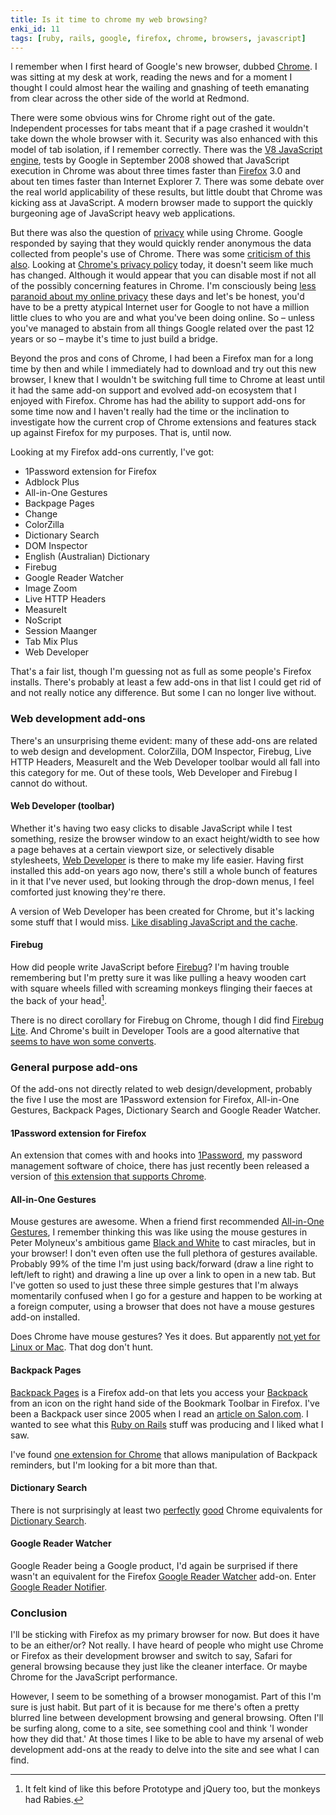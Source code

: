 ```yaml
---
title: Is it time to chrome my web browsing?
enki_id: 11
tags: [ruby, rails, google, firefox, chrome, browsers, javascript]
---
```

I remember when I first heard of Google's new browser, dubbed [Chrome](http://www.google.com/chrome). I was sitting at my desk at work, reading the news and for a moment I thought I could almost hear the wailing and gnashing of teeth emanating from clear across the other side of the world at Redmond.<!--more-->

There were some obvious wins for Chrome right out of the gate. Independent processes for tabs meant that if a page crashed it wouldn't take down the whole browser with it. Security was also enhanced with this model of tab isolation, if I remember correctly. There was the [V8 JavaScript engine](http://en.wikipedia.org/wiki/V8_%28JavaScript_engine%29), tests by Google in September 2008 showed that JavaScript execution in Chrome was about three times faster than [Firefox](http://www.mozilla-europe.org/en/firefox/) 3.0 and about ten times faster than Internet Explorer 7. There was some debate over the real world applicability of these results, but little doubt that Chrome was kicking ass at JavaScript. A modern browser made to support the quickly burgeoning age of JavaScript heavy web applications.

But there was also the question of [privacy](http://coderrr.wordpress.com/2008/09/03/google-chrome-privacy-worse-than-you-think/) while using Chrome. Google responded by saying that they would quickly render anonymous the data collected from people's use of Chrome. There was some [criticism of this also](http://news.cnet.com/8301-13739_3-10038963-46.html?tag=mncol;title). Looking at [Chrome's privacy policy](http://www.google.com/chrome/intl/en/privacy.html) today, it doesn't seem like much has changed. Although it would appear that you can disable most if not all of the possibly concerning features in Chrome. I'm consciously being [less paranoid about my online privacy](/2010/08/25/online-privacy-inspect) these days and let's be honest, you'd have to be a pretty atypical Internet user for Google to not have a million little clues to who you are and what you've been doing online. So – unless you've managed to abstain from all things Google related over the past 12 years or so – maybe it's time to just build a bridge.

Beyond the pros and cons of Chrome, I had been a Firefox man for a long time by then and while I immediately had to download and try out this new browser, I knew that I wouldn't be switching full time to Chrome at least until it had the same add-on support and evolved add-on ecosystem that I enjoyed with Firefox. Chrome has had the ability to support add-ons for some time now and I haven't really had the time or the inclination to investigate how the current crop of Chrome extensions and features stack up against Firefox for my purposes. That is, until now.

Looking at my Firefox add-ons currently, I've got:

- 1Password extension for Firefox
- Adblock Plus
- All-in-One Gestures
- Backpage Pages
- Change
- ColorZilla
- Dictionary Search
- DOM Inspector
- English (Australian) Dictionary
- Firebug
- Google Reader Watcher
- Image Zoom
- Live HTTP Headers
- MeasureIt
- NoScript
- Session Maanger
- Tab Mix Plus
- Web Developer

That's a fair list, though I'm guessing not as full as some people's Firefox installs. There's probably at least a few add-ons in that list I could get rid of and not really notice any difference. But some I can no longer live without.

### Web development add-ons

There's an unsurprising theme evident: many of these add-ons are related to web design and development. ColorZilla, DOM Inspector, Firebug, Live HTTP Headers, MeasureIt and the Web Developer toolbar would all fall into this category for me. Out of these tools, Web Developer and Firebug I cannot do without.

#### Web Developer (toolbar)

Whether it's having two easy clicks to disable JavaScript while I test something, resize the browser window to an exact height/width to see how a page behaves at a certain viewport size, or selectively disable stylesheets, [Web Developer](https://addons.mozilla.org/en-US/firefox/addon/60/) is there to make my life easier. Having first installed this add-on years ago now, there's still a whole bunch of features in it that I've never used, but looking through the drop-down menus, I feel comforted just knowing they're there.

A version of Web Developer has been created for Chrome, but it's lacking some stuff that I would miss. [Like disabling JavaScript and the cache](http://chrispederick.com/work/web-developer/help/).

#### Firebug

How did people write JavaScript before [Firebug](https://addons.mozilla.org/en-US/firefox/addon/1843/)? I'm having trouble remembering but I'm pretty sure it was like pulling a heavy wooden cart with square wheels filled with screaming monkeys flinging their faeces at the back of your head[^1].

There is no direct corollary for Firebug on Chrome, though I did find [Firebug Lite](http://getfirebug.com/releases/lite/chrome/). And Chrome's built in Developer Tools are a good alternative that [seems to have won some converts](http://blog.stormid.com/2009/06/chrome-developer-tools-vs-firefox.html).

### General purpose add-ons

Of the add-ons not directly related to web design/development, probably the five I use the most are 1Password extension for Firefox, All-in-One Gestures, Backpack Pages, Dictionary Search and Google Reader Watcher.

#### 1Password extension for Firefox

An extension that comes with and hooks into [1Password](http://agilewebsolutions.com/onepassword), my password management software of choice, there has just recently been released a version of [this extension that supports Chrome](http://help.agile.ws/1Password3/google_chrome_support.html).

#### All-in-One Gestures

Mouse gestures are awesome. When a friend first recommended [All-in-One Gestures](https://addons.mozilla.org/firefox/addon/12), I remember thinking this was like using the mouse gestures in Peter Molyneux's ambitious game [Black and White](http://en.wikipedia.org/wiki/Black_and_White_%28game%29) to cast miracles, but in your browser! I don't even often use the full plethora of gestures available. Probably 99% of the time I'm just using back/forward (draw a line right to left/left to right) and drawing a line up over a link to open in a new tab. But I've gotten so used to just these three simple gestures that I'm always momentarily confused when I go for a gesture and happen to be working at a foreign computer, using a browser that does not have a mouse gestures add-on installed.

Does Chrome have mouse gestures? Yes it does. But apparently [not yet for Linux or Mac](http://code.google.com/p/chromium/issues/detail?id=28226). That dog don't hunt.

#### Backpack Pages

[Backpack Pages](https://addons.mozilla.org/firefox/addon/1544) is a Firefox add-on that lets you access your [Backpack](http://backpackit.com/) from an icon on the right hand side of the Bookmark Toolbar in Firefox. I've been a Backpack user since 2005 when I read an [article on Salon.com](http://www.salon.com/technology/feature/2005/08/10/37signals/print.html). I wanted to see what this [Ruby on Rails](http://rubyonrails.org/) stuff was producing and I liked what I saw.

I've found [one extension for Chrome](http://productblog.37signals.com/products/2010/02/google-chrome-extension-lets-you-create-new-reminders-in-backpack.html) that allows manipulation of Backpack reminders, but I'm looking for a bit more than that.

#### Dictionary Search

There is not surprisingly at least two [perfectly](https://chrome.google.com/extensions/detail/mgijmajocgfcbeboacabfgobmjgjcoja?hl=en) [good](https://chrome.google.com/extensions/detail/ipdjaafajlfiopcppipdinmcjbcpofhd) Chrome equivalents for [Dictionary Search](https://addons.mozilla.org/en-US/firefox/addon/68/).

#### Google Reader Watcher

Google Reader being a Google product, I'd again be surprised if there wasn't an equivalent for the Firefox [Google Reader Watcher](https://addons.mozilla.org/en-US/firefox/addon/4808/) add-on. Enter [Google Reader Notifier](https://chrome.google.com/extensions/detail/apflmjolhbonpkbkooiamcnenbmbjcbf).

### Conclusion

I'll be sticking with Firefox as my primary browser for now. But does it have to be an either/or? Not really. I have heard of people who might use Chrome or Firefox as their development browser and switch to say, Safari for general browsing because they just like the cleaner interface. Or maybe Chrome for the JavaScript performance.

However, I seem to be something of a browser monogamist. Part of this I'm sure is just habit. But part of it is because for me there's often a pretty blurred line between development browsing and general browsing. Often I'll be surfing along, come to a site, see something cool and think 'I wonder how they did that.' At those times I like to be able to have my arsenal of web development add-ons at the ready to delve into the site and see what I can find.

[^1]: It felt kind of like this before Prototype and jQuery too, but the monkeys had Rabies.
